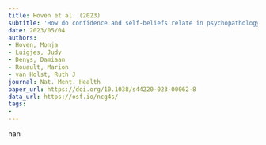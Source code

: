 ```yaml
---
title: Hoven et al. (2023)
subtitle: 'How do confidence and self-beliefs relate in psychopathology: a transdiagnostic approach'
date: 2023/05/04
authors:
- Hoven, Monja
- Luigjes, Judy
- Denys, Damiaan
- Rouault, Marion
- van Holst, Ruth J
journal: Nat. Ment. Health
paper_url: https://doi.org/10.1038/s44220-023-00062-8
data_url: https://osf.io/ncg4s/
tags:
- 
---
```


nan
